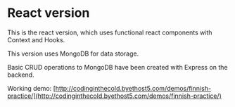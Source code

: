 # React version 

This is the react version, which uses functional react components with Context and Hooks. 

This version uses MongoDB for data storage.

Basic CRUD operations to MongoDB have been created with Express on the backend. 

Working demo: [http://codinginthecold.byethost5.com/demos/finnish-practice/](http://codinginthecold.byethost5.com/demos/finnish-practice/)